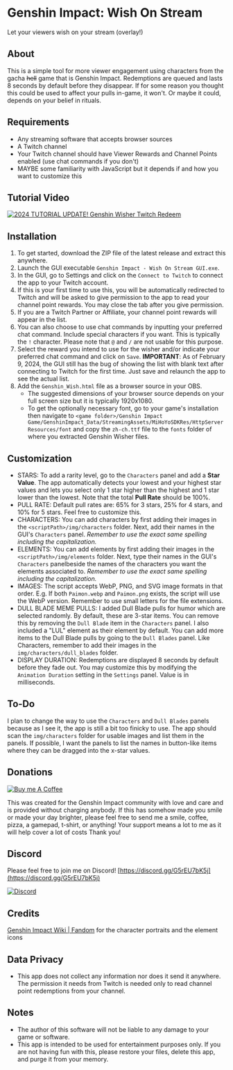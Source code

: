 # Genshin Impact: Wish On Stream
Let your viewers wish on your stream (overlay!)

## About
This is a simple tool for more viewer engagement using characters from the gacha ~~hell~~ game that is Genshin Impact. Redemptions are queued and lasts 8 seconds by default before they disappear. If for some reason you thought this could be used to affect your pulls in-game, it won't. Or maybe it could, depends on your belief in rituals.

## Requirements
* Any streaming software that accepts browser sources
* A Twitch channel
* Your Twitch channel should have Viewer Rewards and Channel Points enabled (use chat commands if you don't)
* MAYBE some familiarity with JavaScript but it depends if and how you want to customize this

## Tutorial Video
[![2024 TUTORIAL UPDATE! Genshin Wisher Twitch Redeem](https://img.youtube.com/vi/rmQtHKb_tLc/0.jpg)](https://youtu.be/Y6KX97bVEeg)

## Installation
1. To get started, download the ZIP file of the latest release and extract this anywhere.
2. Launch the GUI executable `Genshin Impact - Wish On Stream GUI.exe`.
3. In the GUI, go to Settings and click on the `Connect to Twitch` to connect the app to your Twitch account.
4. If this is your first time to use this, you will be automatically redirected to Twitch and will be asked to give permission to the app to read your channel point rewards. You may close the tab after you give permission.
5. If you are a Twitch Partner or Affiliate, your channel point rewards will appear in the list.
6. You can also choose to use chat commands by inputting your preferred chat command. Include special characters if you want. This is typically the `!` character. Please note that `@` and `/` are not usable for this purpose.
7. Select the reward you intend to use for the wisher and/or indicate your preferred chat command and click on `Save`.
**IMPORTANT**: As of February 9, 2024, the GUI still has the bug of showing the list with blank text after connecting to Twitch for the first time. Just save and relaunch the app to see the actual list. 
6. Add the `Genshin_Wish.html` file as a browser source in your OBS.
    * The suggested dimensions of your browser source depends on your full screen size but it is typically 1920x1080.
    * To get the optionally necessary font, go to your game's installation then navigate to `<game folder>/Genshin Impact Game/GenshinImpact_Data/StreamingAssets/MiHoYoSDKRes/HttpServerResources/font` and copy the `zh-ch.ttf` file to the `fonts` folder of where you extracted Genshin Wisher files.

## Customization
* STARS: To add a rarity level, go to the `Characters` panel and add a **Star Value**. The app automatically detects your lowest and your highest star values and lets you select only 1 star higher than the highest and 1 star lower than the lowest. Note that the total **Pull Rate** should be 100%.
* PULL RATE: Default pull rates are: 65% for 3 stars, 25% for 4 stars, and 10% for 5 stars. Feel free to customize this.
* CHARACTERS: You can add characters by first adding their images in the `<scriptPath>/img/characters` folder. Next, add their names in the GUI's `Characters` panel. *Remember to use the exact same spelling including the capitalization.*
* ELEMENTS: You can add elements by first adding their images in the `<scriptPath>/img/elements` folder. Next, type their names in the GUI's `Characters` panelbeside the names of the characters you want the elements associated to. *Remember to use the exact same spelling including the capitalization.*
* IMAGES: The script accepts WebP, PNG, and SVG image formats in that order. E.g. If both `Paimon.webp` and `Paimon.png` exists, the script will use the WebP version. Remember to use small letters for the file extensions.
* DULL BLADE MEME PULLS: I added Dull Blade pulls for humor which are selected randomly. By default, these are 3-star items. You can remove this by removing the `Dull Blade` item in the `Characters` panel. I also included a "LUL" element as their element by default. You can add more items to the Dull Blade
pulls by going to the `Dull Blades` panel. Like Characters, remember to add their images in the `img/characters/dull_blades` folder.
* DISPLAY DURATION: Redemptions are displayed 8 seconds by default before they fade out. You may customize this by modifying the `Animation Duration` setting in the `Settings` panel. Value is in milliseconds.

## To-Do
I plan to change the way to use the `Characters` and `Dull Blades` panels because as I see it, the app is still a bit too finicky to use. The app should scan the `img/characters` folder for usable images and list them in the panels. If possible, I want the panels to list the names in button-like items where they can be dragged
into the x-star values.

## Donations
[![Buy me A Coffee](http://sidestreamnetwork.net/wp-content/uploads/2021/06/white-button-e1624263691285.png "Buy Me A Coffee")](https://buymeacoffee.com/honganqi)

This was created for the Genshin Impact community with love and care and is provided without charging anybody. If this has somehow made you smile or made your day brighter, please feel free to send me a smile, coffee, pizza, a gamepad, t-shirt, or anything! Your support means a lot to me as it will help cover a lot of costs Thank you!

## Discord
Please feel free to join me on Discord! [https://discord.gg/G5rEU7bK5j](https://discord.gg/G5rEU7bK5j)

[![Discord](https://discord.com/assets/f9bb9c4af2b9c32a2c5ee0014661546d.png)](https://discord.gg/G5rEU7bK5j)

## Credits
[Genshin Impact Wiki | Fandom](https://genshin-impact.fandom.com/wiki/Genshin_Impact_Wiki) for the character portraits and the element icons

## Data Privacy
* This app does not collect any information nor does it send it anywhere. The permission it needs from Twitch is needed only to read channel point redemptions from your channel.

## Notes
* The author of this software will not be liable to any damage to your game or software.
* This app is intended to be used for entertainment purposes only. If you are not having fun with this, please restore your files, delete this app, and purge it from your memory.
